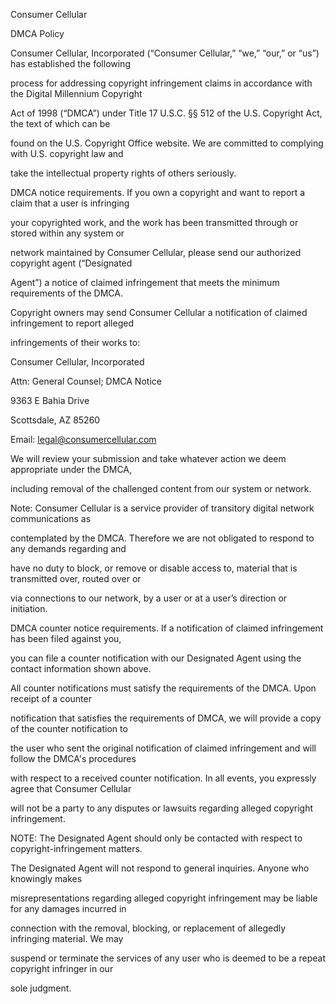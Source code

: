Consumer Cellular

DMCA Policy



Consumer Cellular, Incorporated (“Consumer Cellular,” “we,” “our,” or “us”) has established the following

process for addressing copyright infringement claims in accordance with the Digital Millennium Copyright

Act of 1998 (“DMCA”) under Title 17 U.S.C. §§ 512 of the U.S. Copyright Act, the text of which can be

found on the U.S. Copyright Office website. We are committed to complying with U.S. copyright law and

take the intellectual property rights of others seriously.



DMCA notice requirements. If you own a copyright and want to report a claim that a user is infringing

your copyrighted work, and the work has been transmitted through or stored within any system or

network maintained by Consumer Cellular, please send our authorized copyright agent (“Designated

Agent”) a notice of claimed infringement that meets the minimum requirements of the DMCA.



Copyright owners may send Consumer Cellular a notification of claimed infringement to report alleged

infringements of their works to:



Consumer Cellular, Incorporated

Attn: General Counsel; DMCA Notice

9363 E Bahia Drive

Scottsdale, AZ 85260

Email: legal@consumercellular.com



We will review your submission and take whatever action we deem appropriate under the DMCA,

including removal of the challenged content from our system or network.



Note: Consumer Cellular is a service provider of transitory digital network communications as

contemplated by the DMCA. Therefore we are not obligated to respond to any demands regarding and

have no duty to block, or remove or disable access to, material that is transmitted over, routed over or

via connections to our network, by a user or at a user’s direction or initiation.



DMCA counter notice requirements. If a notification of claimed infringement has been filed against you,

you can file a counter notification with our Designated Agent using the contact information shown above.

All counter notifications must satisfy the requirements of the DMCA. Upon receipt of a counter

notification that satisfies the requirements of DMCA, we will provide a copy of the counter notification to

the user who sent the original notification of claimed infringement and will follow the DMCA's procedures

with respect to a received counter notification. In all events, you expressly agree that Consumer Cellular

will not be a party to any disputes or lawsuits regarding alleged copyright infringement.



NOTE: The Designated Agent should only be contacted with respect to copyright-infringement matters.

The Designated Agent will not respond to general inquiries. Anyone who knowingly makes

misrepresentations regarding alleged copyright infringement may be liable for any damages incurred in

connection with the removal, blocking, or replacement of allegedly infringing material. We may

suspend or terminate the services of any user who is deemed to be a repeat copyright infringer in our

sole judgment.
